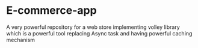 # E-commerce-app
A very powerful repository for a web store implementing volley library which is a powerful tool replacing Async task and having powerful caching mechanism
